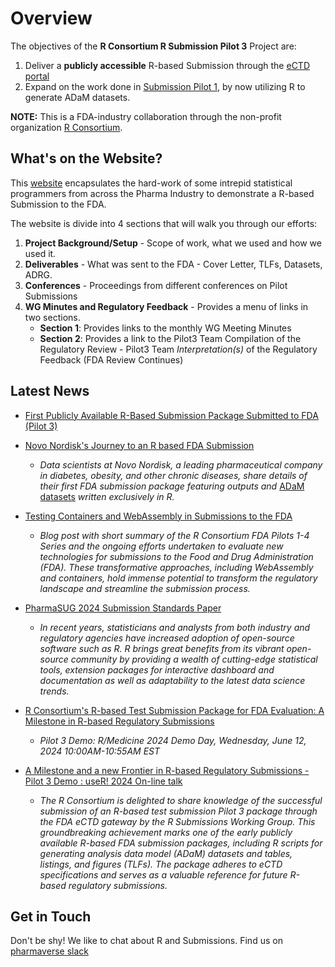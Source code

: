 # Overview

The objectives of the **R Consortium R Submission Pilot 3** Project are:  

1. Deliver a **publicly accessible** R-based Submission through the [eCTD portal](https://www.fda.gov/drugs/electronic-regulatory-submission-and-review/electronic-common-technical-document-ectd)
1. Expand on the work done in [Submission Pilot 1](https://rconsortium.github.io/submissions-pilot1/), by now utilizing R to generate ADaM datasets.


**NOTE:** This is a FDA-industry collaboration through the non-profit organization [R Consortium](https://www.r-consortium.org/).


## What's on the Website?

This [website](https://rconsortium.github.io/submissions-pilot3-adam/main/) encapsulates the hard-work of some intrepid statistical programmers from across the Pharma Industry
to demonstrate a R-based Submission to the FDA. 

The website is divide into 4 sections that will walk you through our efforts:

1. **Project Background/Setup** - Scope of work, what we used and how we used it.
1. **Deliverables** - What was sent to the FDA - Cover Letter, TLFs, Datasets, ADRG.
1. **Conferences** - Proceedings from different conferences on Pilot Submissions
1. **WG Minutes and Regulatory Feedback** - Provides a menu of links in two sections.
      - **Section 1**: Provides links to the monthly WG Meeting Minutes
      - **Section 2**: Provides a link to the Pilot3 Team Compilation of the Regulatory Review
             - Pilot3 Team *Interpretation(s)* of the Regulatory Feedback (FDA Review Continues)


## Latest News

* [First Publicly Available R-Based Submission Package Submitted to FDA (Pilot 3)](https://www.r-consortium.org/announcement/2023/09/11/first-publicly-available-r-based-submission-package-submitted-to-fda-pilot-3)

* [Novo Nordisk's Journey to an R based FDA Submission](https://www.youtube.com/watch?v=t33dS17QHuA)
    - *Data scientists at Novo Nordisk, a leading pharmaceutical company in diabetes, obesity, and other chronic diseases, share details of their first FDA submission package featuring outputs and* [ADaM datasets](https://www.cdisc.org/standards/foundational/adam) *written exclusively in R.*


* [Testing Containers and WebAssembly in Submissions to the FDA](https://pharmaverse.github.io/blog/posts/2024-02-01_containers_webassembly_submission/containers_and_webassembly_submissions.html)

    - *Blog post with short summary of the R Consortium FDA Pilots 1-4 Series and the ongoing efforts undertaken to evaluate new technologies for submissions to the Food and Drug Administration (FDA). These transformative approaches, including WebAssembly and containers, hold immense potential to transform the regulatory landscape and streamline the submission process.*

* [PharmaSUG 2024 Submission Standards Paper](https://www.pharmasug.org/us/2024/papers.html)

    - *In recent years, statisticians and analysts from both industry and regulatory agencies have increased adoption of open-source software such as R. R brings great benefits from its vibrant open-source community by providing a wealth of cutting-edge statistical tools, extension packages for interactive dashboard and documentation as well as adaptability to the latest data science trends.*

* [R Consortium's R-based Test Submission Package for FDA Evaluation: A Milestone in R-based Regulatory Submissions](https://rconsortium.github.io/RMedicine_2024/Program.html)

    - *Pilot 3 Demo: R/Medicine 2024 Demo Day, Wednesday, June 12, 2024 10:00AM-10:55AM EST*

* [A Milestone and a new Frontier in R-based Regulatory Submissions - Pilot 3 Demo : useR! 2024 On-line talk](https://www.youtube.com/watch?v=vPmNdHTVYm8&list=PL77T87Q0eoJhsC203plZ1H4p21AGrM9rl&index=12)

   - *The R Consortium is delighted to share knowledge of the successful submission of an R-based test submission Pilot 3 package through the FDA eCTD gateway by the R Submissions Working Group. This groundbreaking achievement marks one of the early publicly available R-based FDA submission packages, including R scripts for generating analysis data model (ADaM) datasets and tables, listings, and figures (TLFs). The package adheres to eCTD specifications and serves as a valuable reference for future R-based regulatory submissions.*

## Get in Touch

Don't be shy!  We like to chat about R and Submissions. Find us on [pharmaverse slack](https://pharmaverse.slack.com/archives/C030EB2M4GM)
